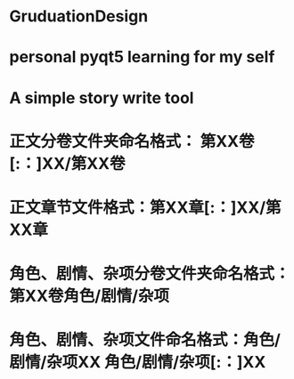 # GruduationDesign
# personal pyqt5 learning for my self
# A simple story write tool
# 正文分卷文件夹命名格式： 第XX卷[:：]XX/第XX卷
# 正文章节文件格式：第XX章[:：]XX/第XX章
# 角色、剧情、杂项分卷文件夹命名格式：第XX卷角色/剧情/杂项
# 角色、剧情、杂项文件命名格式：角色/剧情/杂项XX 角色/剧情/杂项[:：]XX